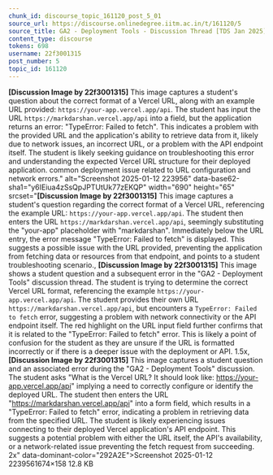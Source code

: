 ```yaml
---
chunk_id: discourse_topic_161120_post_5_01
source_url: https://discourse.onlinedegree.iitm.ac.in/t/161120/5
source_title: GA2 - Deployment Tools - Discussion Thread [TDS Jan 2025]
content_type: discourse
tokens: 698
username: 22f3001315
post_number: 5
topic_id: 161120
---
```


**[Discussion Image by 22f3001315]** This image captures a student's question about the correct format of a Vercel URL, along with an example URL provided: `https://your-app.vercel.app/api`. The student has input the URL `https://markdarshan.vercel.app/api` into a field, but the application returns an error: "TypeError: Failed to fetch". This indicates a problem with the provided URL and the application's ability to retrieve data from it, likely due to network issues, an incorrect URL, or a problem with the API endpoint itself. The student is likely seeking guidance on troubleshooting this error and understanding the expected Vercel URL structure for their deployed application. common deployment issue related to URL configuration and network errors." alt="Screenshot 2025-01-12 223956" data-base62-sha1="y6IEiua4zSsQpJPTUtUk77zEKQP" width="690" height="65" srcset="**[Discussion Image by 22f3001315]** This image captures a student's question regarding the correct format of a Vercel URL, referencing the example URL: `https://your-app.vercel.app/api`. The student then enters the URL `https://markdarshan.vercel.app/api`, seemingly substituting the "your-app" placeholder with "markdarshan". Immediately below the URL entry, the error message "TypeError: Failed to fetch" is displayed. This suggests a possible issue with the URL provided, preventing the application from fetching data or resources from that endpoint, and points to a student troubleshooting scenario., **[Discussion Image by 22f3001315]** This image shows a student question and a subsequent error in the "GA2 - Deployment Tools" discussion thread. The student is trying to determine the correct Vercel URL format, referencing the example `https://your-app.vercel.app/api`. The student provides their own URL `https://markdarshan.vercel.app/api`, but encounters a `TypeError: Failed to fetch` error, suggesting a problem with network connectivity or the API endpoint itself. The red highlight on the URL input field further confirms that it is related to the "TypeError: Failed to fetch" error. This is likely a point of confusion for the student as they are unsure if the URL is formatted incorrectly or if there is a deeper issue with the deployment or API. 1.5x, **[Discussion Image by 22f3001315]** This image captures a student question and an associated error during the "GA2 - Deployment Tools" discussion. The student asks "What is the Vercel URL? It should look like: https://your-app.vercel.app/api" implying a need to correctly configure or identify the deployed URL. The student then enters the URL "https://markdarshan.vercel.app/api" into a form field, which results in a "TypeError: Failed to fetch" error, indicating a problem in retrieving data from the specified URL. The student is likely experiencing issues connecting to their deployed Vercel application's API endpoint. This suggests a potential problem with either the URL itself, the API's availability, or a network-related issue preventing the fetch request from succeeding. 2x" data-dominant-color="292A2E">Screenshot 2025-01-12 2239561674×158 12.8 KB
